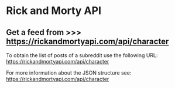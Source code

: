 # Rick and Morty API

## Get a feed from >>> https://rickandmortyapi.com/api/character
To obtain the list of posts of a subreddit use the following URL: https://rickandmortyapi.com/api/character

For more information about the JSON structure see: https://rickandmortyapi.com/api/character